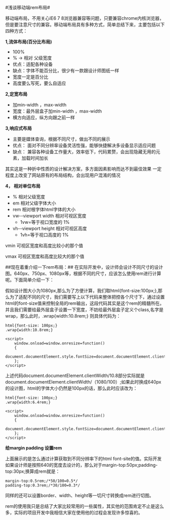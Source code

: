 #浅谈移动端rem布局#

移动端布局，不用关心IE6 7 8浏览器兼容等问题，只要兼容chrome内核浏览器，但是要注意尺寸的兼容。移动端布局具有多种方式，简单总结下来，主要包括以下四种方式：

**1,流体布局(百分比布局)**

* 100% 
* %  -> 相对 父级宽度
* 优点：适配各种设备
* 缺点：字体不能百分比，很少有一款跟设计师图纸一样
* 宽度一定是百分比
* 高度要么写死，要么自适应

**2,定宽布局**

* 加min-width ，max-width
* 宽度：最外层盒子加min-width ，max-width
* 横方向适应，纵方向跟之前一样

**3,响应式布局**

* 主要是媒体查询，根据不同尺寸，做出不同的展示
* 优点：
面对不同分辨率设备灵活性强，能够快捷解决多设备显示适应问题
* 缺点：
兼容各种设备工作量大，效率低下，代码累赘，会出现隐藏无用的元素，加载时间加长

其实这是一种折中性质的设计解决方案，多方面因素影响而达不到最佳效果
一定程度上改变了网站原有的布局结构，会出现用户混淆的情况

**4， 相对单位布局**

* %	相对父级宽度
* em	相对父级字体大小
* rem	相对根字体html字体的大小
* vw--viewport width   相对可视区宽度
	* 1vw=等于视口宽度的 1%
* vh--viewport height  相对可视区高度
	* 1vh=等于视口高度的 1%

vmin	可视区宽度和高度比较小的那个值

vmax    可视区宽度和高度比较大的那个值

##现在着重介绍一下rem布局：##
在实际开发中，设计师会设计不同尺寸的设计图。640px、750px、1080px等，根据不同的尺寸，应该怎么使用rem进行计算呢。下面简单介绍一下：
		
假如设计图大小为1080px,那么为了方便计算，我们取html{font-size:100px;},那么为了适配不同的尺寸，我们需要写上以下代码来整体把控各个尺寸下，通过设置html的font-size值来控制全局的rem输出，这段代码其实是这个rem的精髓所在。并且我们需要给最外层盒子设置一下宽度，不妨给最外层盒子定义个class,名字是wrap，那么此时，.wrap{width:10.8rem;} 则具体代码为：

	html{font-size: 100px;}
	.wrap{width:10.8rem;}

	<script>
		window.onload=window.onresize=function()
		{
			document.documentElement.style.fontSize=document.documentElement.clientWidth/10.8+'px';
		};
	</script>


上述代码document.documentElement.clientWidth/10.8部分实际就是document.documentElement.clientWidth/（1080/100）;如果此时换成640px的设计图，html的字体大小仍然是100px的话，那么此时应该改为：
		
	html{font-size: 100px;}
	.wrap{width:6.4rem;}

	<script>
		window.onload=window.onresize=function()
		{
				document.documentElement.style.fontSize=document.documentElement.clientWidth/6.4+'px';
		};
	</script>

**给margin padding 设置rem**

上面展示的是怎么通过计算获取到不同分辨率下的html font-site的值。实际开发如果设计师是按照640的宽度去设计的，那么对于margin-top:50px;padding-top:30px;换算成rem就是：

	margin-top:0.5rem;/*50/100=0.5*/
	padding-top:0.3rem;/*30/100=0.3*/
同样的还可以设置border、width、height等一切尺寸转换成rem进行切图。

rem的使用我只是总结了大家比较常用的一些属性，其实他的范围肯定不止是这么多，实际的项目开发中我相信大家在使用他的过程会发现许多惊喜的。